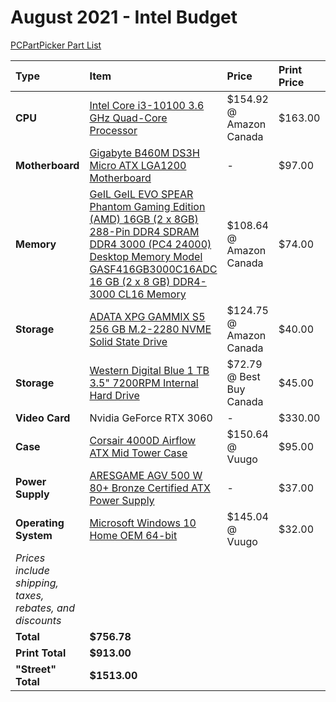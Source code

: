 # August 2021 - Intel Budget

[PCPartPicker Part List](https://ca.pcpartpicker.com/list/9CBGhk)

| Type                                                     | Item                                                                                                                                                                                                                                                                                                                     | Price                    | Print Price | "Street" Price |
| :------------------------------------------------------- | :----------------------------------------------------------------------------------------------------------------------------------------------------------------------------------------------------------------------------------------------------------------------------------------------------------------------- | :----------------------- | :---------- | :------------- |
| **CPU**                                                  | [Intel Core i3-10100 3.6 GHz Quad-Core Processor](https://ca.pcpartpicker.com/product/qtqBD3/intel-core-i3-10100-36-ghz-quad-core-processor-bx8070110100)                                                                                                                                                                | $154.92 @ Amazon Canada  | $163.00     | -              |
| **Motherboard**                                          | [Gigabyte B460M DS3H Micro ATX LGA1200 Motherboard](https://ca.pcpartpicker.com/product/pCvqqs/gigabyte-b460m-ds3h-micro-atx-lga1200-motherboard-b460m-ds3h)                                                                                                                                                             | -                        | $97.00      | -              |
| **Memory**                                               | [GeIL GeIL EVO SPEAR Phantom Gaming Edition (AMD) 16GB (2 x 8GB) 288-Pin DDR4 SDRAM DDR4 3000 (PC4 24000) Desktop Memory Model GASF416GB3000C16ADC 16 GB (2 x 8 GB) DDR4-3000 CL16 Memory](https://ca.pcpartpicker.com/product/nRgQzy/geil-evo-spear-phantom-gaming-16-gb-2-x-8-gb-ddr4-3000-memory-gasf416gb3000c16adc) | $108.64 @ Amazon Canada  | $74.00      | -              |
| **Storage**                                              | [ADATA XPG GAMMIX S5 256 GB M.2-2280 NVME Solid State Drive](https://ca.pcpartpicker.com/product/jGBTwP/adata-xpg-gammix-s5-256-gb-m2-2280-solid-state-drive-agammixs5-256gt-c)                                                                                                                                          | $124.75 @ Amazon Canada  | $40.00      | -              |
| **Storage**                                              | [Western Digital Blue 1 TB 3.5" 7200RPM Internal Hard Drive](https://ca.pcpartpicker.com/product/Yrdqqs/western-digital-blue-1-tb-35-7200rpm-internal-hard-drive-wdbh2d0010hnc-nrsn)                                                                                                                                     | $72.79 @ Best Buy Canada | $45.00      | -              |
| **Video Card**                                           | Nvidia GeForce RTX 3060                                                                                                                                                                                                                                                                                                  | -                        | $330.00     | $930.00        |
| **Case**                                                 | [Corsair 4000D Airflow ATX Mid Tower Case](https://ca.pcpartpicker.com/product/bCYQzy/corsair-4000d-airflow-atx-mid-tower-case-cc-9011200-ww)                                                                                                                                                                            | $150.64 @ Vuugo          | $95.00      | -              |
| **Power Supply**                                         | [ARESGAME AGV 500 W 80+ Bronze Certified ATX Power Supply](https://ca.pcpartpicker.com/product/4qK2FT/aresgame-agv-500-w-80-bronze-certified-atx-power-supply-agv500)                                                                                                                                                    | -                        | $37.00      | -              |
| **Operating System**                                     | [Microsoft Windows 10 Home OEM 64-bit](https://ca.pcpartpicker.com/product/wtgPxr/microsoft-os-kw900140)                                                                                                                                                                                                                 | $145.04 @ Vuugo          | $32.00      | -              |
| _Prices include shipping, taxes, rebates, and discounts_ |
| **Total**                                                | **$756.78**                                                                                                                                                                                                                                                                                                              |
| **Print Total**                                          | **$913.00**                                                                                                                                                                                                                                                                                                              |
| **"Street" Total**                                       | **$1513.00**                                                                                                                                                                                                                                                                                                             |
